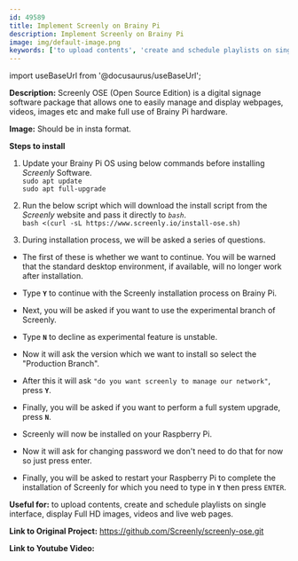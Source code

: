 ```yaml
---
id: 49589
title: Implement Screenly on Brainy Pi
description: Implement Screenly on Brainy Pi
image: img/default-image.png
keywords: ['to upload contents', 'create and schedule playlists on single interface']
---
```



import useBaseUrl from '@docusaurus/useBaseUrl';



**Description:** Screenly OSE (Open Source Edition) is a digital signage software package that allows one to easily manage and display webpages, videos, images etc and make full use of Brainy Pi hardware.

**Image:** Should be in insta format.

**Steps to install**

1. Update your Brainy Pi OS using below commands before installing _Screenly_ Software.  
   `sudo apt update`   
   `sudo apt full-upgrade`  

2. Run the below script which will download the install script from the 
   _Screenly_ website 
   and pass it directly to _`bash`_.  
   `bash <(curl -sL https://www.screenly.io/install-ose.sh)`  

3. During installation process, we will be asked a series of questions.

  * The first of these is whether we want to continue. You will be warned that 
  the standard desktop environment, if available, will no longer work after installation.  
  * Type **`Y`** to continue with the Screenly installation process on Brainy Pi.  

  * Next, you will be asked if you want to use the experimental branch of Screenly.
  * Type **`N`** to decline as experimental feature is unstable.  

  * Now it will  ask the version which we want to install  so select the "Production 
      Branch".

  * After this it will ask  `"do you want screenly to manage our network"`, press **`Y`**. 

  * Finally, you will be asked if you want to perform a full system upgrade, press **`N`**.
 
  * Screenly will now be installed on your Raspberry Pi.
 
  * Now it will ask for changing password we don't need to do that for now so just press 
    enter.

  * Finally, you will be asked to restart your Raspberry Pi to complete the installation of 
     Screenly for which  you need to type in **`Y`** then press `ENTER`.  

**Useful for:** to upload contents, create and schedule playlists on single interface,
                display Full HD images, videos and live web pages.  

**Link to Original Project:** https://github.com/Screenly/screenly-ose.git

**Link to Youtube Video:** 